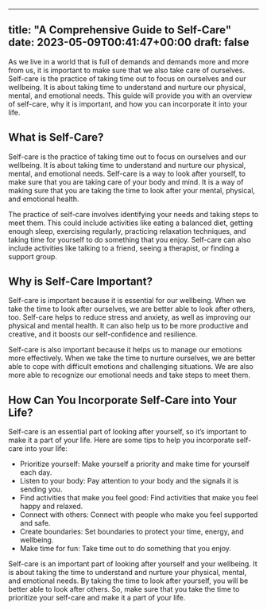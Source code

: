 
---
title: "A Comprehensive Guide to Self-Care"
date: 2023-05-09T00:41:47+00:00
draft: false
---

As we live in a world that is full of demands and demands more and more from us, it is important to make sure that we also take care of ourselves. Self-care is the practice of taking time out to focus on ourselves and our wellbeing. It is about taking time to understand and nurture our physical, mental, and emotional needs. This guide will provide you with an overview of self-care, why it is important, and how you can incorporate it into your life.

## What is Self-Care?

Self-care is the practice of taking time out to focus on ourselves and our wellbeing. It is about taking time to understand and nurture our physical, mental, and emotional needs. Self-care is a way to look after yourself, to make sure that you are taking care of your body and mind. It is a way of making sure that you are taking the time to look after your mental, physical, and emotional health.

The practice of self-care involves identifying your needs and taking steps to meet them. This could include activities like eating a balanced diet, getting enough sleep, exercising regularly, practicing relaxation techniques, and taking time for yourself to do something that you enjoy. Self-care can also include activities like talking to a friend, seeing a therapist, or finding a support group.

## Why is Self-Care Important?

Self-care is important because it is essential for our wellbeing. When we take the time to look after ourselves, we are better able to look after others, too. Self-care helps to reduce stress and anxiety, as well as improving our physical and mental health. It can also help us to be more productive and creative, and it boosts our self-confidence and resilience.

Self-care is also important because it helps us to manage our emotions more effectively. When we take the time to nurture ourselves, we are better able to cope with difficult emotions and challenging situations. We are also more able to recognize our emotional needs and take steps to meet them.

## How Can You Incorporate Self-Care into Your Life?

Self-care is an essential part of looking after yourself, so it’s important to make it a part of your life. Here are some tips to help you incorporate self-care into your life:

- Prioritize yourself: Make yourself a priority and make time for yourself each day.
- Listen to your body: Pay attention to your body and the signals it is sending you.
- Find activities that make you feel good: Find activities that make you feel happy and relaxed.
- Connect with others: Connect with people who make you feel supported and safe.
- Create boundaries: Set boundaries to protect your time, energy, and wellbeing.
- Make time for fun: Take time out to do something that you enjoy.

Self-care is an important part of looking after yourself and your wellbeing. It is about taking the time to understand and nurture your physical, mental, and emotional needs. By taking the time to look after yourself, you will be better able to look after others. So, make sure that you take the time to prioritize your self-care and make it a part of your life.